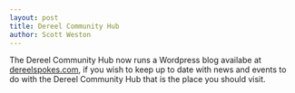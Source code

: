 ```yaml
---
layout: post
title: Dereel Community Hub
author: Scott Weston
---
```


The Dereel Community Hub now runs a Wordpress blog availabe at
[dereelspokes.com](https://dereelspokes.com), if you wish to keep up to date
with news and events to do with the Dereel Community Hub that is the place you
should visit.
